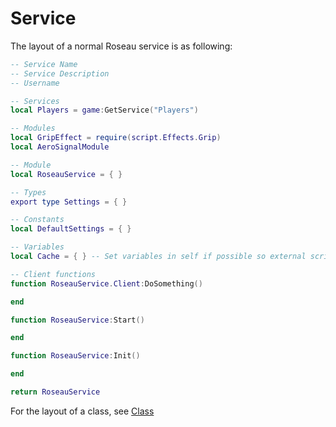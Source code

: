 # Service
The layout of a normal Roseau service is as following:
```lua
-- Service Name
-- Service Description
-- Username

-- Services
local Players = game:GetService("Players")

-- Modules
local GripEffect = require(script.Effects.Grip)
local AeroSignalModule

-- Module
local RoseauService = { }

-- Types
export type Settings = { }

-- Constants
local DefaultSettings = { }

-- Variables
local Cache = { } -- Set variables in self if possible so external scripts can read and write to it.

-- Client functions
function RoseauService.Client:DoSomething()

end

function RoseauService:Start()

end

function RoseauService:Init()

end

return RoseauService
```
For the layout of a class, see [Class](../class/index.md)